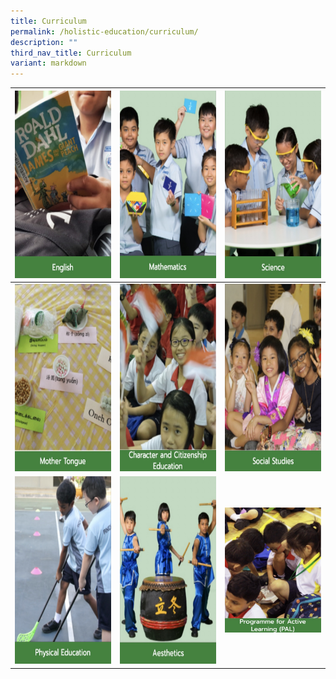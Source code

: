 ```yaml
---
title: Curriculum
permalink: /holistic-education/curriculum/
description: ""
third_nav_title: Curriculum
variant: markdown
---
```

<table>
<thead>
  <tr>
    <th><a rel="noopener noreferrer" href="/holistic-education/curriculum/english-language"><img height="300" width="400" alt="English" src="/images/Curriculum/Menu%20Grid/English.jpg">
    </a></th><th><a rel="noopener noreferrer" href="/holistic-education/curriculum/mathematics"><img height="300" width="400" alt="Mathematics" src="/images/Curriculum/Menu%20Grid/Mathematics.jpg">
    </a></th><th><a rel="noopener noreferrer" href="/holistic-education/curriculum/science"><img height="300" width="400" alt="Science" src="/images/Curriculum/Menu%20Grid/Science.jpg">
</a></th></tr></thead><tbody>
  <tr>
    <td><a rel="noopener noreferrer" href="/holistic-education/curriculum/mother-tongue"><img height="300" width="400" alt="Mother Tongue" src="/images/Curriculum/Menu%20Grid/Mother%20Tongue.jpg">
    </a></td><td><a rel="noopener noreferrer" href="/holistic-education/curriculum/character-and-citizenship-education"><img height="300" width="400" alt="Character and Citizenship Education" src="/images/Curriculum/Menu%20Grid/CCE.jpg">
  </a></td><td><a rel="noopener noreferrer" href="/holistic-education/curriculum/social-studies"><img height="300" width="400" alt="Social Studies" src="/images/Curriculum/Menu%20Grid/Social%20Studies.jpg">
  </a></td></tr><tr><td><a rel="noopener noreferrer" href="/holistic-education/curriculum/physical-education"><img height="300" width="400" alt="Physical Education" src="/images/Curriculum/Menu%20Grid/Physical%20Education.jpg">
    </a></td> <td><a rel="noopener noreferrer" href="/holistic-education/curriculum/aesthetics"><img height="300" width="400" alt="Aesthetics" src="/images/Curriculum/Menu%20Grid/Aesthetics.jpg">
    </a></td><td><a rel="noopener noreferrer" href="/holistic-education/curriculum/programme-for-active-learning-pal"><img height="200" width="300" alt="Programme for Active Learning" src="/images/Curriculum/Menu%20Grid/Programme%20for%20Active%20Learning.jpg"></a></td></tr></tbody></table>